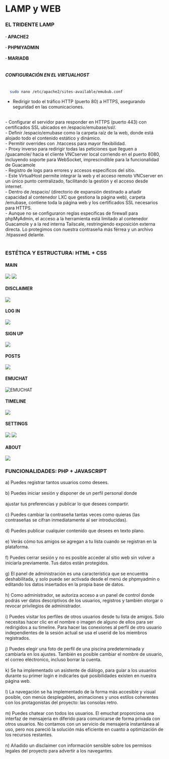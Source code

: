 <h1>LAMP y WEB</h1>

<h3>EL TRIDENTE LAMP</h3>
  <h4>
    · APACHE2
    <br><br>
    · PHPMYADMIN
    <br><br>
    · MARIADB
    <br><br>
  </h4>

  <h5>CONFIGURACIÓN EN EL VIRTUALHOST</h5>
  
  ```bash

    sudo nano /etc/apache2/sites-available/emubub.conf
  
  ```

  - Redirigir todo el tráfico HTTP (puerto 80) a HTTPS, asegurando seguridad en las comunicaciones.
  <br>
  - Configurar el servidor para responder en HTTPS (puerto 443) con certificados SSL ubicados en /espacio/emubase/ssl/.
  <br>
  - Definir /espacio/emubase como la carpeta raíz de la web, donde está alojado todo el contenido estático y dinámico.
  <br>
  - Permitir overrides con .htaccess para mayor flexibilidad.
  <br>
  - Proxy inverso para redirigir todas las peticiones que lleguen a /guacamole/ hacia el cliente VNCserver local corriendo en el puerto 8080, incluyendo soporte para WebSocket, imprescindible para la funcionalidad de Guacamole
  <br>
  - Registro de logs para errores y accesos específicos del sitio.
  <br>
  - Este VirtualHost permite integrar la web y el acceso remoto VNCserver en un único punto centralizado, facilitando la gestión y el acceso desde internet.
  <br>
  - Dentro de /espacio/ (directorio de expansión destinado a añadir capacidad al contenedor LXC que gestiona la página web), carpeta /emubase, contiene toda la página web y los certificados SSL necesarios para HTTPS.
  <br>
  - Aunque no se configuraron reglas específicas de firewall para phpMyAdmin, el acceso a la herramienta está limitado al contenedor Guacamole y a la red interna Tailscale, restringiendo exposición externa directa. Lo protegimos con nuestra contraseña más férrea y un archivo .htpasswd delante.
  <br><br>
  </p>
<h3>ESTÉTICA Y ESTRUCTURA: HTML + CSS </h3>

<div>
  
  #### MAIN
  <img src="https://github.com/tybemuhub/documentacion-emuhub/blob/main/img/main.png">
  <img src="https://github.com/tybemuhub/documentacion-emuhub/blob/main/img/display_main.png">
  
  #### DISCLAIMER
  <img src="https://github.com/tybemuhub/documentacion-emuhub/blob/main/img/disclaimer.png">
  
  #### LOG IN
  <img src="https://github.com/tybemuhub/documentacion-emuhub/blob/main/img/login.png">
  
  #### SIGN UP
  <img src="https://github.com/tybemuhub/documentacion-emuhub/blob/main/img/signup.png">
  
  #### POSTS
  <img src="https://github.com/tybemuhub/documentacion-emuhub/blob/main/img/posts_main.png">
  
  #### EMUCHAT
  <img src="" alt="EMUCHAT">
  
  #### TIMELINE
  <img src="https://github.com/tybemuhub/documentacion-emuhub/blob/main/img/timeline.png">

  #### SETTINGS
  <img src="https://github.com/tybemuhub/documentacion-emuhub/blob/main/img/settings.png">
  <img src="https://github.com/tybemuhub/documentacion-emuhub/blob/main/img/settings_pfp.png">
  
  #### ABOUT
  <img src="https://github.com/tybemuhub/documentacion-emuhub/blob/main/img/about.png">
</div>

<h3>FUNCIONALIDADES: PHP + JAVASCRIPT</h3>

a) Puedes registrar tantos usuarios como desees.
<br><br>
b) Puedes iniciar sesión y disponer de un perfil personal donde
<br><br>
ajustar tus preferencias y publicar lo que desees compartir.
<br><br>
c) Puedes cambiar la contraseña tantas veces como quieras (las
contraseñas se cifran inmediatamente al ser introducidas).
<br><br>
d) Puedes publicar cualquier contenido que desees en texto plano.
<br><br>
e) Verás cómo tus amigos se agregan a tu lista cuando se registran
en la plataforma.
<br><br>
f) Puedes cerrar sesión y no es posible acceder al sitio web sin
volver a iniciarla previamente. Tus datos están protegidos.
<br><br>
g) El panel de administración es una característica que se encuentra
deshabilitada, y solo puede ser activada desde el menú de
phpmyadmin o editando los datos insertados en la propia base de
datos.
<br><br>
h) Como administrador, se autoriza acceso a un panel de control
donde podrás ver datos descriptivos de los usuarios, registros y
también otorgar o revocar privilegios de administrador.
<br><br>
i) Puedes visitar los perfiles de otros usuarios desde tu lista de
amigos. Solo necesitas hacer clic en el nombre o imagen de
alguno de ellos para ser redirigidos a su timeline. Para hacer las
conexiones al perfil de otro usuario independientes de la sesión
actual se usa el userid de los miembros registrados.
<br><br>
j) Puedes elegir una foto de perfil de una piscina predeterminada y
cambiarla en los ajustes. También es posible cambiar el nombre
de usuario, el correo eléctronico, incluso borrar la cuenta.
<br><br>
k) Se ha implementado un asistente de diálogo, para guíar a los
usuarios durante su primer login e indicarles qué posibilidades
existen en nuestra página web.
<br><br>
l) La navegación se ha implementado de la forma más accesible y
visual posible, con menús desplegables, animaciones y unos
estilos coherentes con los protagonistas del proyecto: las
consolas retro.
<br><br>
m) Puedes chatear con todos los usuarios. El emuchat proporciona
una interfaz de mensajería en diferido para comunicarse de forma
privada con otros usuarios. No contamos con un servicio de
mensajería instantánea al uso, pero nos pareció la solución más
eficiente en cuanto a optimización de los recursos restantes.
<br><br>
n) Añadido un disclaimer con información sensible sobre los
permisos legales del proyecto para advertir a los navegantes.
